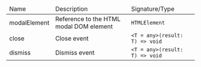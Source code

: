 <!--


- SPDX-FileCopyrightText: 2024 Siemens AG
-
- SPDX-License-Identifier: MIT
-
- This source code is licensed under the MIT license found in the
- LICENSE file in the root directory of this source tree.
  -->

<table>
  <thead>
    <tr>
      <td>Name</td>
      <td>Description</td>
      <td>Signature/Type</td>
    </tr>
  </thead>
  <tr>
    <td>modalElement</td>
    <td>Reference to the HTML modal DOM element</td>
    <td>
      <code>HTMLElement</code>
    </td>
  </tr>
  <tr>
    <td>close</td>
    <td>Close event</td>
    <td>
      <code>&lt;T = any&gt;(result: T) => void</code>
    </td>
  </tr>
  <tr>
    <td>dismiss</td>
    <td>Dismiss event</td>
    <td>
      <code>&lt;T = any&gt;(result: T) => void</code>
    </td>
  </tr>
</table>
